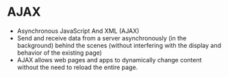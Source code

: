 # AJAX

- Asynchronous JavaScript And XML (AJAX)
- Send and receive data from a server asynchronously (in the background) behind the scenes (without interfering with the display and behavior of the existing page)
- AJAX allows web pages and apps to dynamically change content without the need to reload the entire page.
